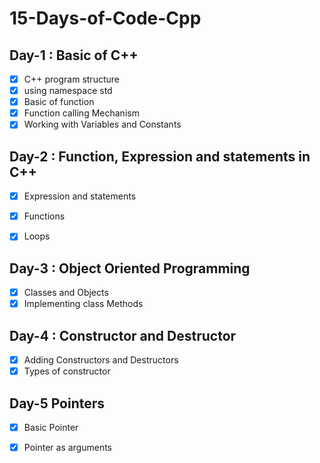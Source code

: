 # 15-Days-of-Code-Cpp

## Day-1 : Basic of C++
- [x] C++ program structure
- [x] using namespace std
- [x] Basic of function
- [x] Function calling Mechanism
- [x] Working with Variables and Constants

 ## Day-2 : Function, Expression and statements in C++
- [x] Expression and statements
- [x] Functions
- [x] Loops


## Day-3 : Object Oriented Programming
- [x] Classes and Objects
- [x] Implementing class Methods

## Day-4 : Constructor and Destructor
- [x] Adding Constructors and Destructors
- [x] Types of constructor

## Day-5 Pointers
- [x] Basic Pointer
- [x] Pointer as arguments





